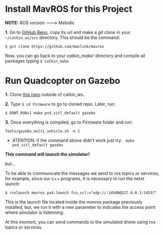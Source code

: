# Install MavROS for this Project

**NOTE:** ROS version ---> Melodic

**1.** Go to [GitHub Repo](https://github.com/mavlink/mavros), copy its url and make a *git clone* in your ``~/catkin_ws/src`` directory. This should be the command:
```
$ git clone https://github.com/mavlink/mavros
```

Now, you can go back to your *catkin_make/* directory and compile all packages typing ``$ catkin_make``

# Run Quadcopter on Gazebo

**1.** Clone [this repo](https://github.com/PX4/Firmware) outside of catkin_ws.

**2.** Type ``$ cd Firmware`` to go to cloned repo. Later, run:

```
$ DONT_RUN=1 make px4_sitl_default gazebo
```
**3.** Once everything is compiled, go to *Firmware* folder and run:

```
Tools/gazebo_multi_vehicle.sh -n 1
```
- ATENTION: if the command above didn't work just try: ``` make px4_sitl_default gazebo```

**This command will launch the simulator!**

but...

To be able to communicate the messages we send to ros topics or services, for example, since our c++ programs, it is necessary to run the netxt launch:

```
$ roslaunch mavros px4.launch fcu_url:="udp://:14540@127.0.0.1:14557"
```

This is the launch file located inside the *mavros* package previously installed, but, we run it with a new parameter to indicates the access point where simulator is listenning.

At this moment, you can send commands to the simulated drone using ros topics or services.
